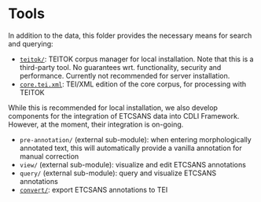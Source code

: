 # Tools

In addition to the data, this folder provides the necessary means for search and querying:

- [`teitok/`](teitok): TEITOK corpus manager for local installation. Note that this is a third-party tool. No guarantees wrt. functionality, security and performance. Currently not recommended for server installation.
- [`core.tei.xml`](../../release/v.0.1/data/core.tei.xml): TEI/XML edition of the core corpus, for processing with TEITOK

While this is recommended for local installation, we also develop components for the
integration of ETCSANS data into CDLI Framework. However, at the moment, their integration
is on-going.

- `pre-annotation/` (external sub-module): when entering morphologically annotated text, this will automatically provide a vanilla annotation for manual correction
- `view/` (external sub-module): visualize and edit ETCSANS annotations
- `query/` (external sub-module): query and visualize ETCSANS annotations
- [`convert/`](convert): export ETCSANS annotations to TEI

